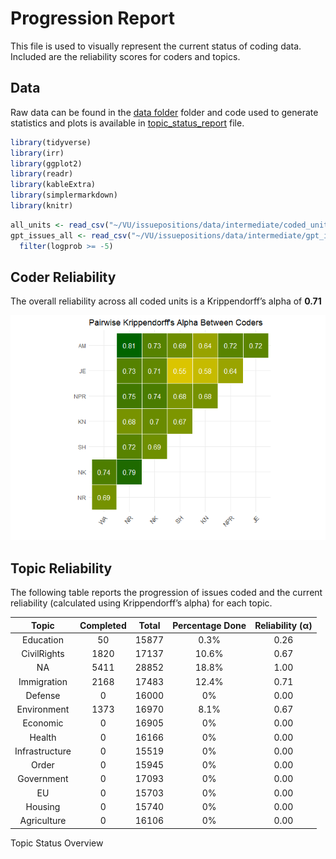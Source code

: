 # Progression Report


This file is used to visually represent the current status of coding
data. Included are the reliability scores for coders and topics.

## Data

Raw data can be found in the [data
folder](https://github.com/vanatteveldt/issuepositions/tree/main/data)
folder and code used to generate statistics and plots is available in
[topic_status_report](https://github.com/vanatteveldt/issuepositions/blob/main/src/data-processing/topic_status_report.R)
file.

``` r
library(tidyverse)
library(irr)
library(ggplot2)
library(readr)
library(kableExtra)
library(simplermarkdown)
library(knitr)
```

``` r
all_units <- read_csv("~/VU/issuepositions/data/intermediate/coded_units.csv")
gpt_issues_all <- read_csv("~/VU/issuepositions/data/intermediate/gpt_issues_all.csv") |>
  filter(logprob >= -5)
```

## Coder Reliability

The overall reliability across all coded units is a Krippendorff’s alpha
of **0.71**

![](topic_report_files/figure-commonmark/plot-alpha-1.png)

## Topic Reliability

The following table reports the progression of issues coded and the
current reliability (calculated using Krippendorff’s alpha) for each
topic.

|     Topic      | Completed | Total | Percentage Done | Reliability (α) |
|:--------------:|:---------:|:-----:|:---------------:|:---------------:|
|   Education    |    50     | 15877 |      0.3%       |      0.26       |
|  CivilRights   |   1820    | 17137 |      10.6%      |      0.67       |
|       NA       |   5411    | 28852 |      18.8%      |      1.00       |
|  Immigration   |   2168    | 17483 |      12.4%      |      0.71       |
|    Defense     |     0     | 16000 |       0%        |      0.00       |
|  Environment   |   1373    | 16970 |      8.1%       |      0.67       |
|    Economic    |     0     | 16905 |       0%        |      0.00       |
|     Health     |     0     | 16166 |       0%        |      0.00       |
| Infrastructure |     0     | 15519 |       0%        |      0.00       |
|     Order      |     0     | 15945 |       0%        |      0.00       |
|   Government   |     0     | 17093 |       0%        |      0.00       |
|       EU       |     0     | 15703 |       0%        |      0.00       |
|    Housing     |     0     | 15740 |       0%        |      0.00       |
|  Agriculture   |     0     | 16106 |       0%        |      0.00       |

Topic Status Overview
